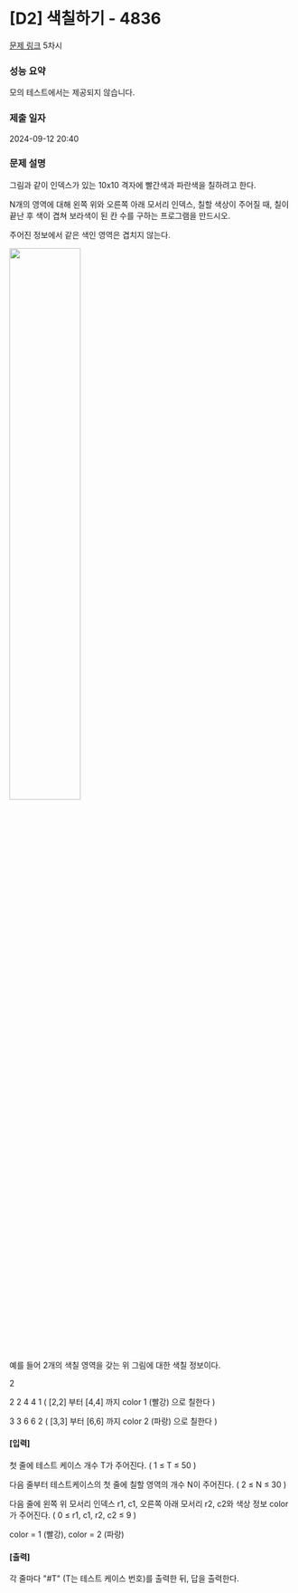 # [D2] 색칠하기 - 4836

[문제 링크](https://swexpertacademy.com/main/learn/course/subjectDetail.do?courseId=AVuPDN86AAXw5UW6&subjectId=AWOVF-WqqecDFAWg) 5차시

### 성능 요약

모의 테스트에서는 제공되지 않습니다.

### 제출 일자

2024-09-12 20:40

### 문제 설명

그림과 같이 인덱스가 있는 10x10 격자에 빨간색과 파란색을 칠하려고 한다.

N개의 영역에 대해 왼쪽 위와 오른쪽 아래 모서리 인덱스, 칠할 색상이 주어질 때, 칠이 끝난 후 색이 겹쳐 보라색이 된 칸 수를 구하는 프로그램을 만드시오.

주어진 정보에서 같은 색인 영역은 겹치지 않는다.

<img src="https://github.com/user-attachments/assets/7e16cb0c-534e-48d1-af22-8cc6eedc68bd" width=50%>

예를 들어 2개의 색칠 영역을 갖는 위 그림에 대한 색칠 정보이다.

2

2 2 4 4 1 ( [2,2] 부터 [4,4] 까지 color 1 (빨강) 으로 칠한다 )

3 3 6 6 2 ( [3,3] 부터 [6,6] 까지 color 2 (파랑) 으로 칠한다 )

#### [입력]

첫 줄에 테스트 케이스 개수 T가 주어진다. ( 1 ≤ T ≤ 50 )

다음 줄부터 테스트케이스의 첫 줄에 칠할 영역의 개수 N이 주어진다. ( 2 ≤ N ≤ 30 )

다음 줄에 왼쪽 위 모서리 인덱스 r1, c1, 오른쪽 아래 모서리 r2, c2와 색상 정보 color가 주어진다. ( 0 ≤ r1, c1, r2, c2 ≤ 9 )

color = 1 (빨강), color = 2 (파랑)

#### [출력]

각 줄마다 "#T" (T는 테스트 케이스 번호)를 출력한 뒤, 답을 출력한다.
